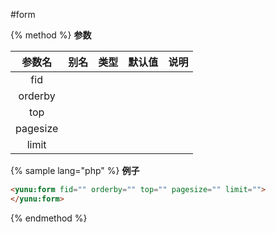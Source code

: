 #form

> 

{% method %}
**参数**

|参数名|别名|类型|默认值|说明|
|:----:|:--:|:--:|:----:|:--:|
|fid|||||
|orderby|||||
|top |||||
|pagesize|||||
|limit|||||

{% sample lang="php" %}
**例子**

```html
<yunu:form fid="" orderby="" top="" pagesize="" limit="">
</yunu:form>
```

{% endmethod %}